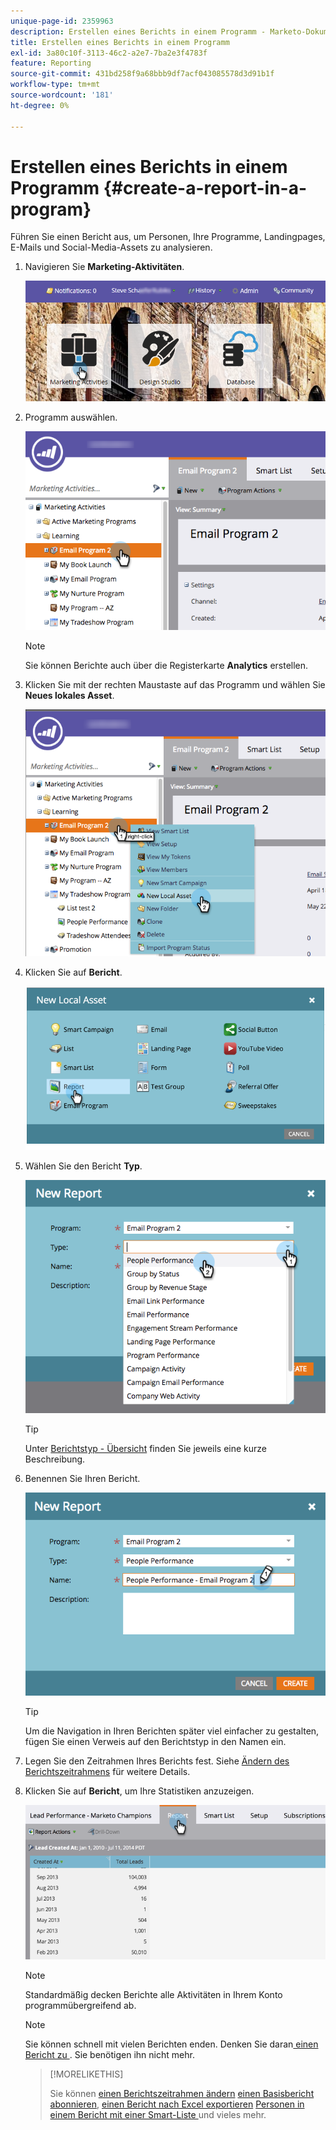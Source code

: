 ```yaml
---
unique-page-id: 2359963
description: Erstellen eines Berichts in einem Programm - Marketo-Dokumente - Produktdokumentation
title: Erstellen eines Berichts in einem Programm
exl-id: 3a80c10f-3113-46c2-a2e7-7ba2e3f4783f
feature: Reporting
source-git-commit: 431bd258f9a68bbb9df7acf043085578d3d91b1f
workflow-type: tm+mt
source-wordcount: '181'
ht-degree: 0%

---
```


# Erstellen eines Berichts in einem Programm {#create-a-report-in-a-program}

Führen Sie einen Bericht aus, um Personen, Ihre Programme, Landingpages, E-Mails und Social-Media-Assets zu analysieren.

1. Navigieren Sie **Marketing-Aktivitäten**.

   ![](assets/login-marketing-activities.png)

1. Programm auswählen.

   ![](assets/selectprogramreport.png)

   >[!NOTE]
   >
   >Sie können Berichte auch über die Registerkarte **Analytics** erstellen.

1. Klicken Sie mit der rechten Maustaste auf das Programm und wählen Sie **Neues lokales Asset**.

   ![](assets/programrightclick-asset.png)

1. Klicken Sie auf **Bericht**.

   ![](assets/image2014-9-15-18-3a36-3a46.png)

1. Wählen Sie den Bericht **Typ**.

   ![](assets/choosereport.png)

   >[!TIP]
   >
   >Unter [Berichtstyp - Übersicht](https://docs.marketo.com/display/DOCS/Report+Type+Overview) finden Sie jeweils eine kurze Beschreibung.

1. Benennen Sie Ihren Bericht.

   ![](assets/namereport.png)

   >[!TIP]
   >
   >Um die Navigation in Ihren Berichten später viel einfacher zu gestalten, fügen Sie einen Verweis auf den Berichtstyp in den Namen ein.

1. Legen Sie den Zeitrahmen Ihres Berichts fest. Siehe [Ändern des Berichtszeitrahmens](/help/marketo/product-docs/reporting/basic-reporting/editing-reports/change-a-report-time-frame.md) für weitere Details.

1. Klicken Sie auf **Bericht**, um Ihre Statistiken anzuzeigen.

   ![](assets/image2014-9-15-18-3a38-3a5.png)

   >[!NOTE]
   >
   >Standardmäßig decken Berichte alle Aktivitäten in Ihrem Konto programmübergreifend ab.

   >[!NOTE]
   >
   >Sie können schnell mit vielen Berichten enden. Denken Sie daran[ einen Bericht zu ](/help/marketo/product-docs/reporting/basic-reporting/report-activity/delete-a-report.md). Sie benötigen ihn nicht mehr.

   >[!MORELIKETHIS]
   >
   >Sie können [einen Berichtszeitrahmen ändern](/help/marketo/product-docs/reporting/basic-reporting/editing-reports/change-a-report-time-frame.md) [einen Basisbericht abonnieren](/help/marketo/product-docs/reporting/basic-reporting/report-subscriptions/subscribe-to-a-basic-report.md), [einen Bericht nach Excel exportieren](/help/marketo/product-docs/reporting/basic-reporting/report-activity/export-a-report-to-excel.md) [ Personen in einem Bericht mit einer Smart-Liste ](/help/marketo/product-docs/reporting/basic-reporting/editing-reports/filter-people-in-a-report-with-a-smart-list.md) und vieles mehr.
